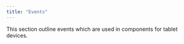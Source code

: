 ```yaml
---
title: "Events"
---
```




This section outline events which are used in components for tablet
devices.